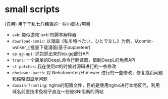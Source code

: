 # small scripts
(自用) 用于干乱七八糟事的一些小脚本/项目
+ `a=b`: 类似游戏'a=b'的脚本解释器
+ `download-comic`: 以漫画《私を喰べたい、ひとでなし》为例，从comic-walker上批量下载漫画(基于puppeteer)
+ `op.gg-api`: 抓包抓出来的op.gg部分API
+ `trans`: 一个简单的DeepL命令行翻译器，借助DeepL的免费API
+ `st-patches`: 我在使用st的时候对源码进行的一些修改
+ `ehviewer-patch`: 对 NekoInverter/EhViewer 进行的一些修改，修复跳页问题和缩略图显示问题
+ `domain-fronting`: nginx的配置文件，目的是使用nginx进行本地反代，利用域名前置技术免梯子直连一些被SNI阻断的网站
